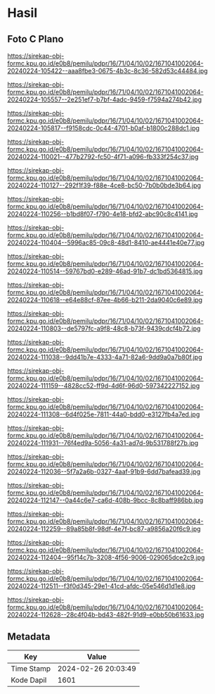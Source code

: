 # Hasil

## Foto C Plano

https://sirekap-obj-formc.kpu.go.id/e0b8/pemilu/pdpr/16/71/04/10/02/1671041002064-20240224-105422--aaa8fbe3-0675-4b3c-8c36-582d53c44484.jpg

https://sirekap-obj-formc.kpu.go.id/e0b8/pemilu/pdpr/16/71/04/10/02/1671041002064-20240224-105557--2e251ef7-b7bf-4adc-9459-f7594a274b42.jpg

https://sirekap-obj-formc.kpu.go.id/e0b8/pemilu/pdpr/16/71/04/10/02/1671041002064-20240224-105817--f9158cdc-0c44-4701-b0af-b1800c288dc1.jpg

https://sirekap-obj-formc.kpu.go.id/e0b8/pemilu/pdpr/16/71/04/10/02/1671041002064-20240224-110021--477b2792-fc50-4f71-a096-fb333f254c37.jpg

https://sirekap-obj-formc.kpu.go.id/e0b8/pemilu/pdpr/16/71/04/10/02/1671041002064-20240224-110127--292f1f39-f88e-4ce8-bc50-7b0b0bde3b64.jpg

https://sirekap-obj-formc.kpu.go.id/e0b8/pemilu/pdpr/16/71/04/10/02/1671041002064-20240224-110256--b1bd8f07-f790-4e18-bfd2-abc90c8c4141.jpg

https://sirekap-obj-formc.kpu.go.id/e0b8/pemilu/pdpr/16/71/04/10/02/1671041002064-20240224-110404--5996ac85-09c8-48d1-8410-ae4441e40e77.jpg

https://sirekap-obj-formc.kpu.go.id/e0b8/pemilu/pdpr/16/71/04/10/02/1671041002064-20240224-110514--59767bd0-e289-46ad-91b7-dc1bd5364815.jpg

https://sirekap-obj-formc.kpu.go.id/e0b8/pemilu/pdpr/16/71/04/10/02/1671041002064-20240224-110618--e64e88cf-87ee-4b66-b211-2da9040c6e89.jpg

https://sirekap-obj-formc.kpu.go.id/e0b8/pemilu/pdpr/16/71/04/10/02/1671041002064-20240224-110803--de5797fc-a9f8-48c8-b73f-9439cdcf4b72.jpg

https://sirekap-obj-formc.kpu.go.id/e0b8/pemilu/pdpr/16/71/04/10/02/1671041002064-20240224-111038--9dd41b7e-4333-4a71-82a6-9dd9a0a7b80f.jpg

https://sirekap-obj-formc.kpu.go.id/e0b8/pemilu/pdpr/16/71/04/10/02/1671041002064-20240224-111159--4828cc52-ff9d-4d6f-96d0-597342227152.jpg

https://sirekap-obj-formc.kpu.go.id/e0b8/pemilu/pdpr/16/71/04/10/02/1671041002064-20240224-111308--6d4f025e-7811-44a0-bdd0-e3127fb4a7ed.jpg

https://sirekap-obj-formc.kpu.go.id/e0b8/pemilu/pdpr/16/71/04/10/02/1671041002064-20240224-111931--76f4ed9a-5056-4a31-ad7d-9b531788f27b.jpg

https://sirekap-obj-formc.kpu.go.id/e0b8/pemilu/pdpr/16/71/04/10/02/1671041002064-20240224-112036--5f7a2a6b-0327-4aaf-91b9-6dd7bafead39.jpg

https://sirekap-obj-formc.kpu.go.id/e0b8/pemilu/pdpr/16/71/04/10/02/1671041002064-20240224-112147--0a44c6e7-ca6d-408b-9bcc-8c8baff986bb.jpg

https://sirekap-obj-formc.kpu.go.id/e0b8/pemilu/pdpr/16/71/04/10/02/1671041002064-20240224-112259--89a85b8f-98df-4e7f-bc87-a9856a20f6c9.jpg

https://sirekap-obj-formc.kpu.go.id/e0b8/pemilu/pdpr/16/71/04/10/02/1671041002064-20240224-112404--95f14c7b-3208-4f56-9006-029065dce2c9.jpg

https://sirekap-obj-formc.kpu.go.id/e0b8/pemilu/pdpr/16/71/04/10/02/1671041002064-20240224-112511--f3f0d345-29e1-41cd-afdc-05e546d1d1e8.jpg

https://sirekap-obj-formc.kpu.go.id/e0b8/pemilu/pdpr/16/71/04/10/02/1671041002064-20240224-112628--28c4f04b-bd43-482f-91d9-e0bb50b61633.jpg


## Metadata

| Key        | Value               |
| ---------- | ------------------- |
| Time Stamp | 2024-02-26 20:03:49 |
| Kode Dapil | 1601                |



